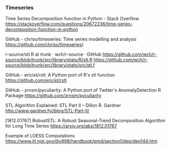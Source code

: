 ### Timeseries

Time Series Decomposition function in Python - Stack Overflow
https://stackoverflow.com/questions/20672236/time-series-decomposition-function-in-python

GitHub - chriso/timeseries: Time series modelling and analysis
https://github.com/chriso/timeseries)

r-source/stl.R at trunk · wch/r-source · GitHub
https://github.com/wch/r-source/blob/trunk/src/library/stats/R/stl.R
https://github.com/wch/r-source/blob/trunk/src/library/stats/src/stl.f

GitHub - ericist/rstl: A Python port of R's stl function
https://github.com/ericist/rstl

GitHub - zrnsm/pyculiarity: A Python port of Twitter's AnomalyDetection R Package
https://github.com/zrnsm/pyculiarity

STL Algorithm Explained: STL Part II – Dillon R. Gardner
http://www.gardner.fyi/blog/STL-Part-II/

[1812.01767] RobustSTL: A Robust Seasonal-Trend Decomposition Algorithm for Long Time Series
https://arxiv.org/abs/1812.01767

Example of LOESS Computations
https://www.itl.nist.gov/div898/handbook/pmd/section1/dep/dep144.htm
